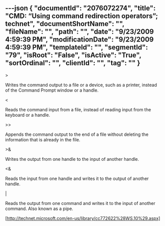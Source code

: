 ---json
{
  "documentId": "2076072274",
  "title": "CMD: “Using command redirection operators”; technet",
  "documentShortName": "",
  "fileName": "",
  "path": "",
  "date": "9/23/2009 4:59:39 PM",
  "modificationDate": "9/23/2009 4:59:39 PM",
  "templateId": "",
  "segmentId": "79",
  "isRoot": "False",
  "isActive": "True",
  "sortOrdinal": "",
  "clientId": "",
  "tag": ""
}
---

&gt;

Writes the command output to a file or a device, such as a printer, instead of the Command Prompt window or a handle.

&lt;

Reads the command input from a file, instead of reading input from the keyboard or a handle.

&gt;&gt;

Appends the command output to the end of a file without deleting the information that is already in the file.

&gt;&

Writes the output from one handle to the input of another handle.

&lt;&

Reads the input from one handle and writes it to the output of another handle.

|

Reads the output from one command and writes it to the input of another command. Also known as a pipe. 

[http://technet.microsoft.com/en-us/library/cc772622%28WS.10%29.aspx]
